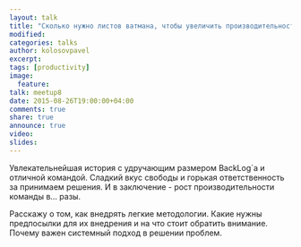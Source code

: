 ```yaml
---
layout: talk
title: "Сколько нужно листов ватмана, чтобы увеличить производительность команды разработки?"
modified:
categories: talks
author: kolosovpavel
excerpt:
tags: [productivity]
image:
  feature:
talk: meetup8
date: 2015-08-26T19:00:00+04:00
comments: true
share: true
announce: true 
video: 
slides: 
---
```


Увлекательнейшая история с удручающим размером BackLog`а и отличной командой.
Сладкий вкус свободы и горькая ответственность за принимаем решения.
И в заключение - рост производительности команды в&hellip; разы.
 
Расскажу о том, как внедрять легкие методологии. Какие нужны предпосылки для их внедрения и на что стоит обратить внимание. Почему важен системный подход в решении проблем.